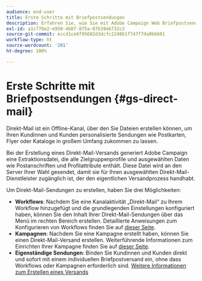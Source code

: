 ```yaml
---
audience: end-user
title: Erste Schritte mit Briefpostsendungen
description: Erfahren Sie, wie Sie mit Adobe Campaign Web Briefpostsendungen erstellen und durchführen.
exl-id: a1c778e2-e950-4b8f-875a-87b39eb732c2
source-git-commit: eccd1ce6f95682d3dcfc224061f747f7da0b6681
workflow-type: ht
source-wordcount: '201'
ht-degree: 100%

---
```



# Erste Schritte mit Briefpostsendungen {#gs-direct-mail}

Direkt-Mail ist ein Offline-Kanal, über den Sie Dateien erstellen können, um Ihren Kundinnen und Kunden personalisierte Sendungen wie Postkarten, Flyer oder Kataloge in großem Umfang zukommen zu lassen.

Bei der Erstellung eines Direkt-Mail-Versands generiert Adobe Campaign eine Extraktionsdatei, die alle Zielgruppenprofile und ausgewählten Daten wie Postanschriften und Profilattribute enthält. Diese Datei wird an den Server Ihrer Wahl gesendet, damit sie für Ihren ausgewählten Direkt-Mail-Dienstleister zugänglich ist, der den eigentlichen Versandprozess handhabt.

Um Direkt-Mail-Sendungen zu erstellen, haben Sie drei Möglichkeiten:

* **Workflows**: Nachdem Sie eine Kanalaktivität „Direkt-Mail“ zu Ihrem Workflow hinzugefügt und die grundlegenden Einstellungen konfiguriert haben, können Sie den Inhalt Ihrer Direkt-Mail-Sendungen über das Menü im rechten Bereich erstellen. Detaillierte Anweisungen zum Konfigurieren von Workflows finden Sie auf [dieser Seite](../workflows/gs-workflow-creation.md).
* **Kampagnen**: Nachdem Sie eine Kampagne erstellt haben, können Sie einen Direkt-Mail-Versand erstellen. Weiterführende Informationen zum Einrichten Ihrer Kampagne finden Sie auf [dieser Seite](../campaigns/gs-campaigns.md).
* **Eigenständige Sendungen**: Binden Sie Kundinnen und Kunden direkt und sofort mit einem individuellen Briefpostversand ein, ohne dass Workflows oder Kampagnen erforderlich sind. [Weitere Informationen zum Erstellen eines Versands](../msg/gs-deliveries.md)

<!--
<table style="table-layout:fixed"><tr style="border: 0;">
<td>
<a href="create-push.md">
<img alt="Create a push delivery" src="assets/do-not-localize/push_create.jpeg">
</a>
<div><a href="create-push.md"><strong>Create a push delivery</strong>
</div>
<p>
</td>
<td>
<a href="content-push.md">
<img alt="Design a push delivery" src="assets/do-not-localize/push_design.jpeg">
</a>
<div>
<a href="content-push.md"><strong>Design a push delivery<strong></strong></a>
</div>
<p></td>
<td>
<a href="send-push.md">
<img alt="Send a push delivery" src="assets/do-not-localize/push_send.jpeg">
</a>
<div>
<a href="send-push.md"><strong>Send a push delivery</strong></a>
</div>
<p>
</td>
<td>
<a href="send-push.md">
<img alt="Push delivery report" src="assets/do-not-localize/push_report.jpeg">
</a>
<div>
<a href="send-push.md"><strong>Push delivery report</strong></a>
</div>
<p>
</td>
</tr></table>
-->
